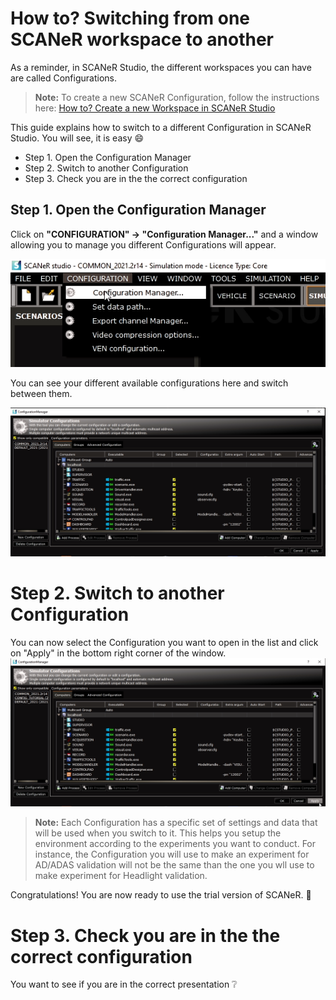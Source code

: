 # How to? Switching from one SCANeR workspace to another

As a reminder, in SCANeR Studio, the different workspaces you can have are called Configurations. 
> **Note:** To create a new SCANeR Configuration, follow the instructions here: [How to? Create a new Workspace in SCANeR Studio](../HT_Create_custom_work_environment/HT_Create_A_New_Workspace.md)

This guide explains how to switch to a different Configuration in SCANeR Studio. You will see, it is easy :smile:
- Step 1. Open the Configuration Manager
- Step 2. Switch to another Configuration
- Step 3. Check you are in the the correct configuration

## Step 1. Open the Configuration Manager

​Click on **"CONFIGURATION" -> "Configuration Manager..."** and a window allowing you to manage you different Configurations will appear.

![Configuration Manager Access](./assets/configurationManagerAccess.png)

​You can see your different available configurations here and switch between them.

![Configuration Manager](./assets/configurationManager.png)

# Step 2. Switch to another Configuration

​You can now select the Configuration you want to open in the list and click on "Apply" in the bottom right corner of the window.
![Configuration Manager](./assets/configurationManagerApply.png)
> **Note:** Each Configuration has a specific set of settings and data that will be used when you switch to it. This helps you setup the environment according to the experiments you want to conduct. For instance, the Configuration you will use to make an experiment for AD/ADAS validation will not be the same than the one you wll use to make experiment for Headlight validation.

Congratulations! You are now ready to use the trial version of SCANeR. 🙌

# Step 3. Check you are in the the correct configuration

You want to see if you are in the correct presentation :grey_question:
